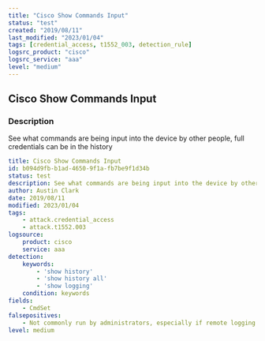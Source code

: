 ```yaml
---
title: "Cisco Show Commands Input"
status: "test"
created: "2019/08/11"
last_modified: "2023/01/04"
tags: [credential_access, t1552_003, detection_rule]
logsrc_product: "cisco"
logsrc_service: "aaa"
level: "medium"
---
```


## Cisco Show Commands Input

### Description

See what commands are being input into the device by other people, full credentials can be in the history

```yml
title: Cisco Show Commands Input
id: b094d9fb-b1ad-4650-9f1a-fb7be9f1d34b
status: test
description: See what commands are being input into the device by other people, full credentials can be in the history
author: Austin Clark
date: 2019/08/11
modified: 2023/01/04
tags:
    - attack.credential_access
    - attack.t1552.003
logsource:
    product: cisco
    service: aaa
detection:
    keywords:
        - 'show history'
        - 'show history all'
        - 'show logging'
    condition: keywords
fields:
    - CmdSet
falsepositives:
    - Not commonly run by administrators, especially if remote logging is configured
level: medium

```
